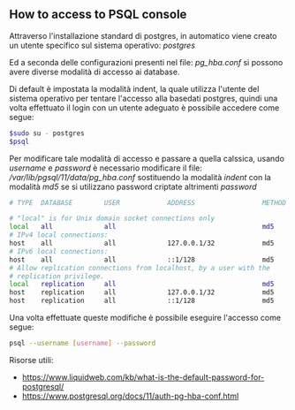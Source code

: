 ## How to access to PSQL console

Attraverso l'installazione standard di postgres, in automatico viene creato un utente specifico sul sistema operativo: *postgres* 

Ed a seconda delle configurazioni presenti nel file: *pg_hba.conf* si possono avere diverse modalità di accesso ai database.

Di default è impostata la modalità indent, la quale utilizza l'utente del sistema operativo per tentare l'accesso alla basedati postgres,  quindi una volta effettuato il login con un utente adeguato è possibile accedere come segue:

```bash
$sudo su - postgres
$psql
```



Per modificare tale modalità di accesso e passare a quella calssica, usando *username* e *password* è necessario modificare il file: */var/lib/pgsql/11/data/pg_hba.conf* sostituendo la modalità *indent* con la modalità *md5* se si utilizzano password criptate altrimenti *password*

```bash
# TYPE  DATABASE        USER            ADDRESS                 METHOD

# "local" is for Unix domain socket connections only
local   all             all                                     md5
# IPv4 local connections:
host    all             all             127.0.0.1/32            md5
# IPv6 local connections:
host    all             all             ::1/128                 md5
# Allow replication connections from localhost, by a user with the
# replication privilege.
local   replication     all                                     md5
host    replication     all             127.0.0.1/32            md5
host    replication     all             ::1/128                 md5

```

Una volta effettuate queste modifiche è possibile eseguire l'accesso come segue:

```bash
psql --username [username] --password
```





Risorse utili: 

- https://www.liquidweb.com/kb/what-is-the-default-password-for-postgresql/
- https://www.postgresql.org/docs/11/auth-pg-hba-conf.html